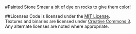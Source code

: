 #Painted Stone
Smear a bit of dye on rocks to give them color!

##Licenses
Code is licensed under the [MIT License](http://opensource.org/licenses/MIT).     
Textures and binaries are licensed under [Creative Commons 3](http://creativecommons.org/licenses/by/3.0/).     
Any alternate licenses are noted where appropriate.
